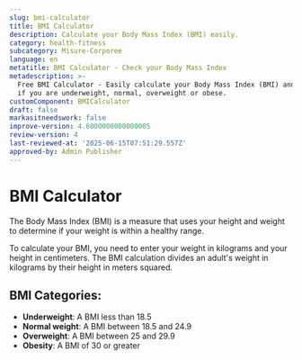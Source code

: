 ```yaml
---
slug: bmi-calculator
title: BMI Calculator
description: Calculate your Body Mass Index (BMI) easily.
category: health-fitness
subcategory: Misure-Corporee
language: en
metatitle: BMI Calculator - Check your Body Mass Index
metadescription: >-
  Free BMI Calculator - Easily calculate your Body Mass Index (BMI) and find out
  if you are underweight, normal, overweight or obese.
customComponent: BMICalculator
draft: false
markasitneedswork: false
improve-version: 4.6000000000000005
review-version: 4
last-reviewed-at: '2025-06-15T07:51:29.557Z'
approved-by: Admin Publisher
---
```

# BMI Calculator

The Body Mass Index (BMI) is a measure that uses your height and weight to determine if your weight is within a healthy range. 

To calculate your BMI, you need to enter your weight in kilograms and your height in centimeters. The BMI calculation divides an adult's weight in kilograms by their height in meters squared.

## BMI Categories:

- **Underweight**: A BMI less than 18.5  
- **Normal weight**: A BMI between 18.5 and 24.9  
- **Overweight**: A BMI between 25 and 29.9  
- **Obesity**: A BMI of 30 or greater
